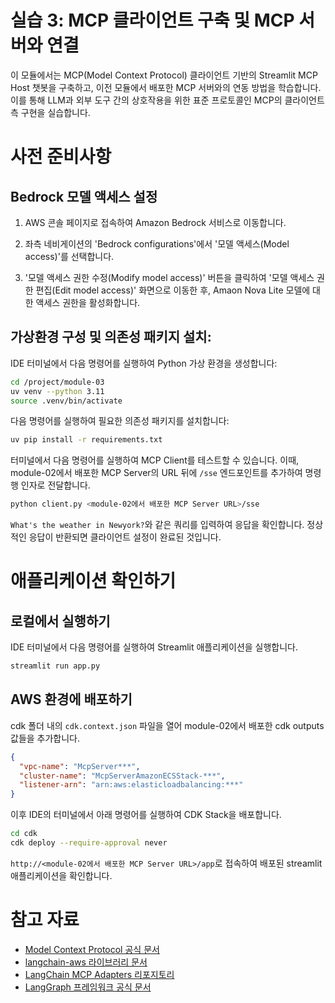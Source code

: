 # 실습 3: MCP 클라이언트 구축 및 MCP 서버와 연결

이 모듈에서는 MCP(Model Context Protocol) 클라이언트 기반의 Streamlit MCP Host 챗봇을 구축하고, 이전 모듈에서 배포한 MCP 서버와의 연동 방법을 학습합니다. 이를 통해 LLM과 외부 도구 간의 상호작용을 위한 표준 프로토콜인 MCP의 클라이언트 측 구현을 실습합니다.

# 사전 준비사항

## Bedrock 모델 액세스 설정

1. AWS 콘솔 페이지로 접속하여 Amazon Bedrock 서비스로 이동합니다.

2. 좌측 네비게이션의 'Bedrock configurations'에서 '모델 액세스(Model access)'를 선택합니다.

3. '모델 액세스 권한 수정(Modify model access)' 버튼을 클릭하여 '모델 액세스 권한 편집(Edit model access)' 화면으로 이동한 후, Amaon Nova Lite 모델에 대한 액세스 권한을 활성화합니다.

## 가상환경 구성 및 의존성 패키지 설치:

IDE 터미널에서 다음 명령어를 실행하여 Python 가상 환경을 생성합니다:

```bash
cd /project/module-03
uv venv --python 3.11
source .venv/bin/activate
```

다음 명령어를 실행하여 필요한 의존성 패키지를 설치합니다:

```bash
uv pip install -r requirements.txt
```

터미널에서 다음 명령어를 실행하여 MCP Client를 테스트할 수 있습니다.
이때, module-02에서 배포한 MCP Server의 URL 뒤에 `/sse` 엔드포인트를 추가하여 명령행 인자로 전달합니다.

```bash
python client.py <module-02에서 배포한 MCP Server URL>/sse
```

`What's the weather in Newyork?`와 같은 쿼리를 입력하여 응답을 확인합니다. 정상적인 응답이 반환되면 클라이언트 설정이 완료된 것입니다.

# 애플리케이션 확인하기

## 로컬에서 실행하기

IDE 터미널에서 다음 명령어를 실행하여 Streamlit 애플리케이션을 실행합니다.

```bash
streamlit run app.py
```

## AWS 환경에 배포하기

cdk 폴더 내의 `cdk.context.json` 파일을 열어 module-02에서 배포한 cdk outputs 값들을 추가합니다.

```json
{
  "vpc-name": "McpServer***",
  "cluster-name": "McpServerAmazonECSStack-***",
  "listener-arn": "arn:aws:elasticloadbalancing:***"
}
```

이후 IDE의 터미널에서 아래 명령어를 실행하여 CDK Stack을 배포합니다.

```bash
cd cdk
cdk deploy --require-approval never
```

`http://<module-02에서 배포한 MCP Server URL>/app`로 접속하여 배포된 streamlit 애플리케이션을 확인합니다.

# 참고 자료

- [Model Context Protocol 공식 문서](https://modelcontextprotocol.io/)
- [langchain-aws 라이브러리 문서](https://python.langchain.com/docs/integrations/providers/aws/)
- [LangChain MCP Adapters 리포지토리](https://github.com/langchain-ai/langchain-mcp-adapters)
- [LangGraph 프레임워크 공식 문서](https://langchain-ai.github.io/langgraph/) 